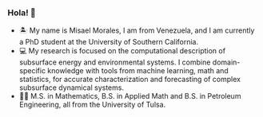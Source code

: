 ### Hola! 👋

- 🏝 My name is Misael Morales, I am from Venezuela, and I am currently a PhD student at the University of Southern California. 
- 💻 My research is focused on the computational description of subsurface energy and environmental systems. I combine domain-specific knowledge with tools from machine learning, math and statistics, for accurate characterization and forecasting of complex subsurface dynamical systems. 
- 👨‍🎓 M.S. in Mathematics, B.S. in Applied Math and B.S. in Petroleum Engineering, all from the University of Tulsa.


<!--
**misaelmmorales/misaelmmorales** is a ✨ _special_ ✨ repository because its `README.md` (this file) appears on your GitHub profile.

Here are some ideas to get you started:

- 🔭 I’m currently working on ...
- 🌱 I’m currently learning ...
- 👯 I’m looking to collaborate on ...
- 🤔 I’m looking for help with ...
- 💬 Ask me about ...
- 📫 How to reach me: ...
- 😄 Pronouns: ...
- ⚡ Fun fact: ...
-->
